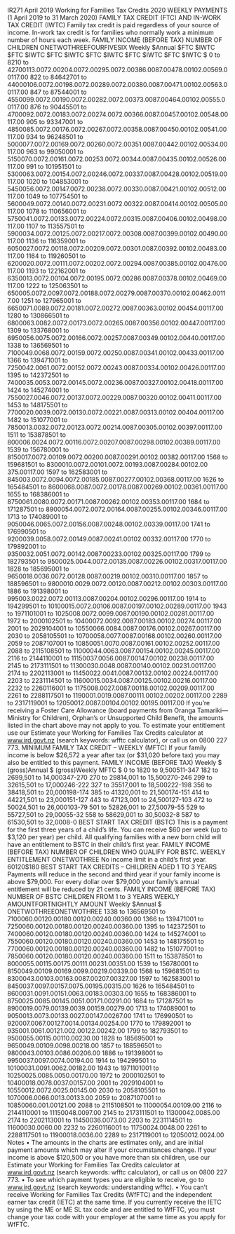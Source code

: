 IR271 April 2019 Working for Families Tax Credits 2020 WEEKLY PAYMENTS (1 April 2019 to 31 March 2020) FAMILY TAX CREDIT (FTC) AND IN-WORK TAX CREDIT (IWTC) Family tax credit is paid regardless of your source of income. In-work tax credit is for families who normally work a minimum number of hours each week. FAMILY INCOME (BEFORE TAX) NUMBER OF CHILDREN ONETWOTHREEFOURFIVESIX Weekly $Annual $FTC $IWTC $FTC $IWTC $FTC $IWTC $FTC $IWTC $FTC $IWTC $FTC $IWTC $ 0 to 8210 to 42700113.0072.00204.0072.00295.0072.00386.0087.00478.00102.00569.00117.00 822 to 84642701 to 44000106.0072.00198.0072.00289.0072.00380.0087.00471.00102.00563.00117.00 847 to 87544001 to 4550099.0072.00190.0072.00282.0072.00373.0087.00464.00102.00555.00117.00 876 to 90445501 to 4700092.0072.00183.0072.00274.0072.00366.0087.00457.00102.00548.00117.00 905 to 93347001 to 4850085.0072.00176.0072.00267.0072.00358.0087.00450.00102.00541.00117.00 934 to 96248501 to 5000077.0072.00169.0072.00260.0072.00351.0087.00442.00102.00534.00117.00 963 to 99050001 to 5150070.0072.00161.0072.00253.0072.00344.0087.00435.00102.00526.00117.00 991 to 101951501 to 5300063.0072.00154.0072.00246.0072.00337.0087.00428.00102.00519.00117.00 1020 to 104853001 to 5450056.0072.00147.0072.00238.0072.00330.0087.00421.00102.00512.00117.00 1049 to 107754501 to 5600049.0072.00140.0072.00231.0072.00322.0087.00414.00102.00505.00117.00 1078 to 110656001 to 5750041.0072.00133.0072.00224.0072.00315.0087.00406.00102.00498.00117.00 1107 to 113557501 to 5900034.0072.00125.0072.00217.0072.00308.0087.00399.00102.00490.00117.00 1136 to 116359001 to 6050027.0072.00118.0072.00209.0072.00301.0087.00392.00102.00483.00117.00 1164 to 119260501 to 6200020.0072.00111.0072.00202.0072.00294.0087.00385.00102.00476.00117.00 1193 to 122162001 to 6350013.0072.00104.0072.00195.0072.00286.0087.00378.00102.00469.00117.00 1222 to 125063501 to 650005.0072.0097.0072.00188.0072.00279.0087.00370.00102.00462.00117.00 1251 to 127965001 to 6650071.0089.0072.00181.0072.00272.0087.00363.00102.00454.00117.00 1280 to 130866501 to 6800063.0082.0072.00173.0072.00265.0087.00356.00102.00447.00117.00 1309 to 133768001 to 6950056.0075.0072.00166.0072.00257.0087.00349.00102.00440.00117.00 1338 to 136569501 to 7100049.0068.0072.00159.0072.00250.0087.00341.00102.00433.00117.00 1366 to 139471001 to 7250042.0061.0072.00152.0072.00243.0087.00334.00102.00426.00117.00 1395 to 142372501 to 7400035.0053.0072.00145.0072.00236.0087.00327.00102.00418.00117.00 1424 to 145274001 to 7550027.0046.0072.00137.0072.00229.0087.00320.00102.00411.00117.00 1453 to 148175501 to 7700020.0039.0072.00130.0072.00221.0087.00313.00102.00404.00117.00 1482 to 151077001 to 7850013.0032.0072.00123.0072.00214.0087.00305.00102.00397.00117.00 1511 to 153878501 to 800006.0024.0072.00116.0072.00207.0087.00298.00102.00389.00117.00 1539 to 156780001 to 8150017.0072.00109.0072.00200.0087.00291.00102.00382.00117.00 1568 to 159681501 to 8300010.0072.00101.0072.00193.0087.00284.00102.00 375.00117.00 1597 to 162583001 to 845003.0072.0094.0072.00185.0087.00277.00102.00368.00117.00 1626 to 165484501 to 8600068.0087.0072.00178.0087.00269.00102.00361.00117.00 1655 to 168386001 to 8750061.0080.0072.00171.0087.00262.00102.00353.00117.00 1684 to 171287501 to 8900054.0072.0072.00164.0087.00255.00102.00346.00117.00 1713 to 174089001 to 9050046.0065.0072.00156.0087.00248.00102.00339.00117.00 1741 to 176990501 to 9200039.0058.0072.00149.0087.00241.00102.00332.00117.00 1770 to 179892001 to 9350032.0051.0072.00142.0087.00233.00102.00325.00117.00 1799 to 182793501 to 9500025.0044.0072.00135.0087.00226.00102.00317.00117.00 1828 to 185695001 to 9650018.0036.0072.00128.0087.00219.00102.00310.00117.00 1857 to 188596501 to 9800010.0029.0072.00120.0087.00212.00102.00303.00117.00 1886 to 191398001 to 995003.0022.0072.00113.0087.00204.00102.00296.00117.00 1914 to 194299501 to 10100015.0072.00106.0087.00197.00102.00289.00117.00 1943 to 1971101001 to 1025008.0072.0099.0087.00190.00102.00281.00117.00 1972 to 2000102501 to 10400072.0092.0087.00183.00102.00274.00117.00 2001 to 2029104001 to 10550066.0084.0087.00176.00102.00267.00117.00 2030 to 2058105501 to 10700058.0077.0087.00168.00102.00260.00117.00 2059 to 2087107001 to 10850051.0070.0087.00161.00102.00252.00117.00 2088 to 2115108501 to 11000044.0063.0087.00154.00102.00245.00117.00 2116 to 2144110001 to 11150037.0056.0087.00147.00102.00238.00117.00 2145 to 2173111501 to 11300030.0048.0087.00140.00102.00231.00117.00 2174 to 2202113001 to 11450022.0041.0087.00132.00102.00224.00117.00 2203 to 2231114501 to 11600015.0034.0087.00125.00102.00216.00117.00 2232 to 2260116001 to 1175008.0027.0087.00118.00102.00209.00117.00 2261 to 2288117501 to 1190001.0019.0087.00111.00102.00202.00117.00 2289 to 2317119001 to 12050012.0087.00104.00102.00195.00117.00 If you’re receiving a Foster Care Allowance (board payments from Oranga Tamariki—Ministry for Children), Orphan’s or Unsupported Child Benefit, the amounts listed in the chart above may not apply to you. To estimate your entitlement use our Estimate your Working for Families Tax Credits calculator at www.ird.govt.nz (search keywords: wfftc calculator), or call us on 0800 227 773. MINIMUM FAMILY TAX CREDIT – WEEKLY (MFTC) If your family income is below $26,572 a year after tax (or $31,020 before tax) you may also be entitled to this payment. FAMILY INCOME (BEFORE TAX) Weekly $ (gross)Annual $ (gross)Weekly MFTC $ 0 to 1820 to 9,500511-347 182 to 2699,501 to 14,000347-270 270 to 29814,001 to 15,500270-246 299 to 32615,501 to 17,000246-222 327 to 35517,001 to 18,500222-198 356 to 38418,501 to 20,000198-174 385 to 41320,001 to 21,500174-151 414 to 44221,501 to 23,000151-127 443 to 47123,001 to 24,500127-103 472 to 50024,501 to 26,000103-79 501 to 52826,001 to 27,50079-55 529 to 55727,501 to 29,00055-32 558 to 58629,001 to 30,50032-8 587 to 61530,501 to 32,0008-0 BEST START TAX CREDIT (BSTC) This is a payment for the first three years of a child’s life. You can receive $60 per week (up to $3,120 per year) per child. All qualifying families with a new born child will have an entitlement to BSTC in their child’s first year. FAMILY INCOME (BEFORE TAX) NUMBER OF CHILDREN WHO QUALIFY FOR BSTC. WEEKLY ENTITLEMENT ONETWOTHREE No income limit in a child’s first year. $60$120$180 BEST START TAX CREDITS – CHILDREN AGED 1 TO 3 YEARS Payments will reduce in the second and third year if your family income is above $79,000. For every dollar over $79,000 your family’s annual entitlement will be reduced by 21 cents. FAMILY INCOME (BEFORE TAX) NUMBER OF BSTC CHILDREN FROM 1 to 3 YEARS WEEKLY AMOUNTFORTNIGHTLY AMOUNT Weekly $Annual $ ONETWOTHREEONETWOTHREE 1338 to 136569501 to 7100060.00120.00180.00120.00240.00360.00 1366 to 139471001 to 7250060.00120.00180.00120.00240.00360.00 1395 to 142372501 to 7400060.00120.00180.00120.00240.00360.00 1424 to 145274001 to 7550060.00120.00180.00120.00240.00360.00 1453 to 148175501 to 7700060.00120.00180.00120.00240.00360.00 1482 to 151077001 to 7850060.00120.00180.00120.00240.00360.00 1511 to 153878501 to 8000055.00115.00175.00111.00231.00351.00 1539 to 156780001 to 8150049.00109.00169.0099.00219.00339.00 1568 to 159681501 to 8300043.00103.00163.0087.00207.00327.00 1597 to 162583001 to 8450037.0097.00157.0075.00195.00315.00 1626 to 165484501 to 8600031.0091.00151.0063.00183.00303.00 1655 to 168386001 to 8750025.0085.00145.0051.00171.00291.00 1684 to 171287501 to 8900019.0079.00139.0039.00159.00279.00 1713 to 174089001 to 9050013.0073.00133.0027.00147.00267.00 1741 to 176990501 to 920007.0067.00127.0014.00134.00254.00 1770 to 179892001 to 935001.0061.00121.002.00122.00242.00 1799 to 182793501 to 9500055.00115.00110.00230.00 1828 to 185695001 to 9650049.00109.0098.00218.00 1857 to 188596501 to 9800043.00103.0086.00206.00 1886 to 191398001 to 9950037.0097.0074.00194.00 1914 to 194299501 to 10100031.0091.0062.00182.00 1943 to 1971101001 to 10250025.0085.0050.00170.00 1972 to 2000102501 to 10400018.0078.0037.00157.00 2001 to 2029104001 to 10550012.0072.0025.00145.00 2030 to 2058105501 to 1070006.0066.0013.00133.00 2059 to 2087107001 to 10850060.001.00121.00 2088 to 2115108501 to 11000054.00109.00 2116 to 2144110001 to 11150048.0097.00 2145 to 2173111501 to 11300042.0085.00 2174 to 2202113001 to 11450036.0073.00 2203 to 2231114501 to 11600030.0060.00 2232 to 2260116001 to 11750024.0048.00 2261 to 2288117501 to 11900018.0036.00 2289 to 2317119001 to 12050012.0024.00 Notes • The amounts in the charts are estimates only, and are initial payment amounts which may alter if your circumstances change. If your income is above $120,500 or you have more than six children, use our Estimate your Working for Families Tax Credits calculator at www.ird.govt.nz (search keywords: wfftc calculator), or call us on 0800 227 773. • To see which payment types you are eligible to receive, go to www.ird.govt.nz (search keywords: understanding wfftc). • You can’t receive Working for Families Tax Credits (WfFTC) and the independent earner tax credit (IETC) at the same time. If you currently receive the IETC by using the ME or ME SL tax code and are entitled to WfFTC, you must change your tax code with your employer at the same time as you apply for WfFTC.